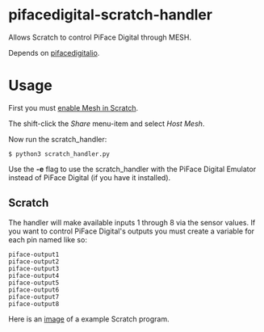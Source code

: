 pifacedigital-scratch-handler
=============================

Allows Scratch to control PiFace Digital through MESH.

Depends on [pifacedigitalio](https://github.com/piface/pifacedigitalio).

Usage
=====
First you must [enable Mesh in
Scratch](http://wiki.scratch.mit.edu/wiki/Mesh#Mesh_by_Modification_of_Scratch).

The shift-click the *Share* menu-item and select *Host Mesh*.

Now run the scratch\_handler:

    $ python3 scratch_handler.py

Use the **-e** flag to use the scratch\_handler with the PiFace Digital Emulator
instead of PiFace Digital (if you have it installed).

Scratch
-------
The handler will make available inputs 1 through 8 via the sensor values. If
you want to control PiFace Digital's outputs you must create a variable for
each pin named like so:

    piface-output1
    piface-output2
    piface-output3
    piface-output4
    piface-output5
    piface-output6
    piface-output7
    piface-output8

Here is an [image](http://i.imgur.com/2Xpb7k4.png) of a example Scratch program.
